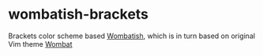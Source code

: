 wombatish-brackets
==================

Brackets color scheme based [Wombatish](https://github.com/vlad-saling/wombatish), which is in turn based on original Vim theme [Wombat](http://dengmao.wordpress.com/2007/01/22/vim-color-scheme-wombat/)